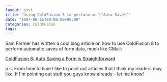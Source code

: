 ```yaml
---
layout: post
title: "Using ColdFusion 8 to perform an \"Auto Save\""
date: "2007-08-15T09:08:00+06:00"
categories: ColdFusion 
tags: 
---
```


Sam Farmer has written a cool blog article on how to use ColdFusion 8 to perform automatic saves of form data, much like GMail:

<a href="http://samfarmer.instantspot.com/blog/index.cfm/2007/8/15/ColdFusion-8-Auto-Saving-a-Form-is-Straightforward-?CommentPending#c676FD742-C29E-A8E1-9B1AE7AEAC6C1819">ColdFusion 8: Auto Saving a Form is Straightforward</a>

p.s. From time to time I like to point out articles that I think my readers may like. If I'm pointing out stuff you guys know already - let me know!